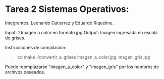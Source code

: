 # Tarea 2 Sistemas Operativos:

Integrantes: Leonardo Gutierrez y Eduardo Riquelme.

Input:
1 Imagen a color en formato jpg
Output:
Imagen ingresada en escala de grises.

Instrucciones de compilación:
> cd <directorio a ejecutar>
> make
> ./convertir_a_grises imagen_a_color.jpg imagen_gris.jpg

Puede reemplazarse "imagen_a_color" y "imagen_gris" por los nombres de archivos deseados.
